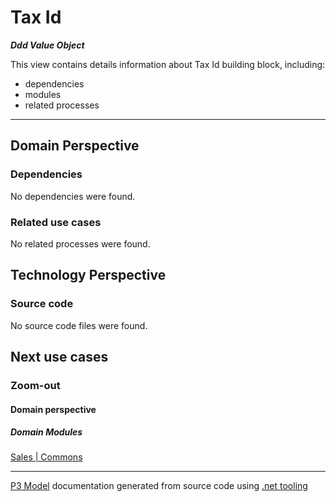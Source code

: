 ﻿
# Tax Id

***Ddd Value Object***  

This view contains details information about Tax Id building block, including:
- dependencies
- modules
- related processes  

---



## Domain Perspective


### Dependencies

No dependencies were found.  

### Related use cases

No related processes were found.  

## Technology Perspective


### Source code

No source code files were found.  

## Next use cases


### Zoom-out


#### Domain perspective


##### Domain Modules

[Sales | Commons](Commons-module.md)  

---

[P3 Model](https://github.com/P3-model/P3-model) documentation generated from source code using [.net tooling](https://github.com/P3-model/P3-model-dotnet)